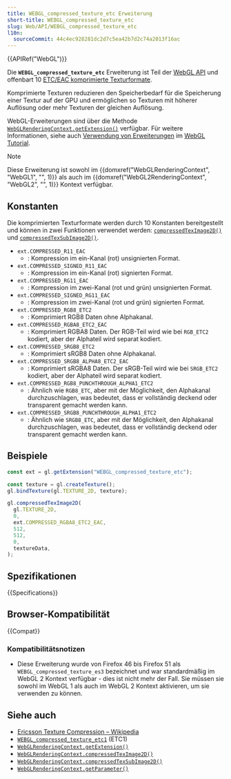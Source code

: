 ```yaml
---
title: WEBGL_compressed_texture_etc Erweiterung
short-title: WEBGL_compressed_texture_etc
slug: Web/API/WEBGL_compressed_texture_etc
l10n:
  sourceCommit: 44c4ec928281dc2d7c5ea42b7d2c74a2013f16ac
---
```


{{APIRef("WebGL")}}

Die **`WEBGL_compressed_texture_etc`** Erweiterung ist Teil der [WebGL API](/de/docs/Web/API/WebGL_API) und offenbart 10 [ETC/EAC komprimierte Texturformate](https://en.wikipedia.org/wiki/Ericsson_Texture_Compression).

Komprimierte Texturen reduzieren den Speicherbedarf für die Speicherung einer Textur auf der GPU und ermöglichen so Texturen mit höherer Auflösung oder mehr Texturen der gleichen Auflösung.

WebGL-Erweiterungen sind über die Methode [`WebGLRenderingContext.getExtension()`](/de/docs/Web/API/WebGLRenderingContext/getExtension) verfügbar. Für weitere Informationen, siehe auch [Verwendung von Erweiterungen](/de/docs/Web/API/WebGL_API/Using_Extensions) im [WebGL Tutorial](/de/docs/Web/API/WebGL_API/Tutorial).

> [!NOTE]
> Diese Erweiterung ist sowohl im {{domxref("WebGLRenderingContext", "WebGL1", "", 1)}} als auch im {{domxref("WebGL2RenderingContext", "WebGL2", "", 1)}} Kontext verfügbar.

## Konstanten

Die komprimierten Texturformate werden durch 10 Konstanten bereitgestellt und können in zwei Funktionen verwendet werden: [`compressedTexImage2D()`](/de/docs/Web/API/WebGLRenderingContext/compressedTexImage2D) und [`compressedTexSubImage2D()`](/de/docs/Web/API/WebGLRenderingContext/compressedTexSubImage2D).

- `ext.COMPRESSED_R11_EAC`
  - : Kompression im ein-Kanal (rot) unsignierten Format.
- `ext.COMPRESSED_SIGNED_R11_EAC`
  - : Kompression im ein-Kanal (rot) signierten Format.
- `ext.COMPRESSED_RG11_EAC`
  - : Kompression im zwei-Kanal (rot und grün) unsignierten Format.
- `ext.COMPRESSED_SIGNED_RG11_EAC`
  - : Kompression im zwei-Kanal (rot und grün) signierten Format.
- `ext.COMPRESSED_RGB8_ETC2`
  - : Komprimiert RGB8 Daten ohne Alphakanal.
- `ext.COMPRESSED_RGBA8_ETC2_EAC`
  - : Komprimiert RGBA8 Daten. Der RGB-Teil wird wie bei `RGB_ETC2` kodiert, aber der Alphateil wird separat kodiert.
- `ext.COMPRESSED_SRGB8_ETC2`
  - : Komprimiert sRGB8 Daten ohne Alphakanal.
- `ext.COMPRESSED_SRGB8_ALPHA8_ETC2_EAC`
  - : Komprimiert sRGBA8 Daten. Der sRGB-Teil wird wie bei `SRGB_ETC2` kodiert, aber der Alphateil wird separat kodiert.
- `ext.COMPRESSED_RGB8_PUNCHTHROUGH_ALPHA1_ETC2`
  - : Ähnlich wie `RGB8_ETC`, aber mit der Möglichkeit, den Alphakanal durchzuschlagen, was bedeutet, dass er vollständig deckend oder transparent gemacht werden kann.
- `ext.COMPRESSED_SRGB8_PUNCHTHROUGH_ALPHA1_ETC2`
  - : Ähnlich wie `SRGB8_ETC`, aber mit der Möglichkeit, den Alphakanal durchzuschlagen, was bedeutet, dass er vollständig deckend oder transparent gemacht werden kann.

## Beispiele

```js
const ext = gl.getExtension("WEBGL_compressed_texture_etc");

const texture = gl.createTexture();
gl.bindTexture(gl.TEXTURE_2D, texture);

gl.compressedTexImage2D(
  gl.TEXTURE_2D,
  0,
  ext.COMPRESSED_RGBA8_ETC2_EAC,
  512,
  512,
  0,
  textureData,
);
```

## Spezifikationen

{{Specifications}}

## Browser-Kompatibilität

{{Compat}}

### Kompatibilitätsnotizen

- Diese Erweiterung wurde von Firefox 46 bis Firefox 51 als `WEBGL_compressed_texture_es3` bezeichnet und war standardmäßig im WebGL 2 Kontext verfügbar - dies ist nicht mehr der Fall. Sie müssen sie sowohl im WebGL 1 als auch im WebGL 2 Kontext aktivieren, um sie verwenden zu können.

## Siehe auch

- [Ericsson Texture Compression – Wikipedia](https://en.wikipedia.org/wiki/Ericsson_Texture_Compression)
- [`WEBGL_compressed_texture_etc1`](/de/docs/Web/API/WEBGL_compressed_texture_etc1) (ETC1)
- [`WebGLRenderingContext.getExtension()`](/de/docs/Web/API/WebGLRenderingContext/getExtension)
- [`WebGLRenderingContext.compressedTexImage2D()`](/de/docs/Web/API/WebGLRenderingContext/compressedTexImage2D)
- [`WebGLRenderingContext.compressedTexSubImage2D()`](/de/docs/Web/API/WebGLRenderingContext/compressedTexSubImage2D)
- [`WebGLRenderingContext.getParameter()`](/de/docs/Web/API/WebGLRenderingContext/getParameter)
